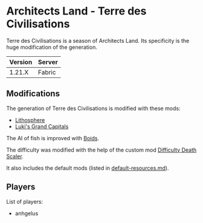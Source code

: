 # Architects Land - Terre des Civilisations

Terre des Civilisations is a season of Architects Land.
Its specificity is the huge modification of the generation.

| Version | Server |
|---------|--------|
|  1.21.X | Fabric |

## Modifications

The generation of Terre des Civilisations is modified with these mods:
- [Lithosphere](https://modrinth.com/datapack/lithosphere)
- [Luki's Grand Capitals](https://modrinth.com/mod/lukis-grand-capitals)

The AI of fish is improved with [Boids](https://modrinth.com/mod/boids).

The difficulty was modified with the help of the custom mod [Difficulty Death Scaler](https://github.com/architects-land/difficulty-death-scaler).

It also includes the default mods (listed in [default-resources.md](/default-resources.md)).

## Players 

List of players:
- anhgelus

